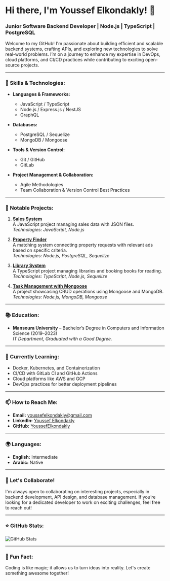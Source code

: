 
# Hi there, I'm Youssef Elkondakly! 👋

### Junior Software Backend Developer | Node.js | TypeScript | PostgreSQL

Welcome to my GitHub! I'm passionate about building efficient and scalable backend systems, crafting APIs, and exploring new technologies to solve real-world problems. I’m on a journey to enhance my expertise in DevOps, cloud platforms, and CI/CD practices while contributing to exciting open-source projects.

---

### 🚀 Skills & Technologies:

- **Languages & Frameworks:**
  - JavaScript / TypeScript
  - Node.js / Express.js / NestJS
  - GraphQL

- **Databases:**
  - PostgreSQL / Sequelize
  - MongoDB / Mongoose

- **Tools & Version Control:**
  - Git / GitHub
  - GitLab

- **Project Management & Collaboration:**
  - Agile Methodologies
  - Team Collaboration & Version Control Best Practices

---

### 🌟 Notable Projects:

1. **[Sales System](https://github.com/YoussefElkondakly/SaleSystem)**  
   A JavaScript project managing sales data with JSON files.  
   *Technologies: JavaScript, Node.js*

2. **[Property Finder](https://github.com/YoussefElkondakly/propertyFinderSQL)**  
   A matching system connecting property requests with relevant ads based on specific criteria.  
   *Technologies: Node.js, PostgreSQL, Sequelize*

3. **[Library System](https://github.com/YoussefElkondakly/library-System)**  
   A TypeScript project managing libraries and booking books for reading.  
   *Technologies: TypeScript, Node.js, Sequelize*

4. **[Task Management with Mongoose](https://github.com/YoussefElkondakly/taskMongoose)**  
   A project showcasing CRUD operations using Mongoose and MongoDB.  
   *Technologies: Node.js, MongoDB, Mongoose*

---

### 📚 Education:

- **Mansoura University** – Bachelor’s Degree in Computers and Information Science (2019–2023)  
  *IT Department, Graduated with a Good Degree.*

---

### 🌱 Currently Learning:

- Docker, Kubernetes, and Containerization
- CI/CD with GitLab CI and GitHub Actions
- Cloud platforms like AWS and GCP
- DevOps practices for better deployment pipelines

---

### 📫 How to Reach Me:

- **Email:** [youssefelkondakly@gmail.com](mailto:youssefelkondakly@gmail.com)
- **LinkedIn:** [Youssef Elkondakly](https://www.linkedin.com/in/youssef-elkondakly-386640250/)
- **GitHub:** [YoussefElkondakly](https://github.com/YoussefElkondakly)

---

### 🌍 Languages:

- **English:** Intermediate
- **Arabic:** Native

---

### 🤝 Let's Collaborate!

I'm always open to collaborating on interesting projects, especially in backend development, API design, and database management. If you’re looking for a dedicated developer to work on exciting challenges, feel free to reach out!

---

### ⭐ GitHub Stats:

![GitHub Stats](https://github-readme-stats.vercel.app/api?username=YoussefElkondakly&show_icons=true&theme=radical)

---

### 🌟 Fun Fact:

Coding is like magic; it allows us to turn ideas into reality. Let's create something awesome together!

<!--
**YoussefElkondakly/YoussefElkondakly** is a ✨ _special_ ✨ repository because its `README.md` (this file) appears on your GitHub profile.

Here are some ideas to get you started:

- 🔭 I’m currently working on ...
- 🌱 I’m currently learning ...
- 👯 I’m looking to collaborate on ...
- 🤔 I’m looking for help with ...
- 💬 Ask me about ...
- 📫 How to reach me: ...
- 😄 Pronouns: ...
- ⚡ Fun fact: ...
-->
